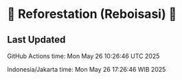 
# 🌳 Reforestation (Reboisasi) 🌲

## Last Updated

GitHub Actions time: Mon May 26 10:26:46 UTC 2025

Indonesia/Jakarta time: Mon May 26 17:26:46 WIB 2025
